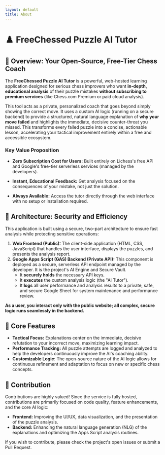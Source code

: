 ```yaml
---
layout: default
title: About
---
```


# ♟️ FreeChessed Puzzle AI Tutor

## 🌟 Overview: Your Open-Source, Free-Tier Chess Coach
The **FreeChessed Puzzle AI Tutor** is a powerful, web-hosted learning application designed for serious chess improvers who want **in-depth, educational analysis** of their puzzle mistakes **without subscribing to premium services** (like Chess.com Premium or paid cloud analysis).

This tool acts as a private, personalized coach that goes beyond simply showing the correct move. It uses a custom AI logic (running on a secure backend) to provide a structured, natural language explanation of **why your move failed** and highlights the immediate, decisive counter-threat you missed. This transforms every failed puzzle into a concise, actionable lesson, accelerating your tactical improvement entirely within a free and accessible ecosystem.

### Key Value Proposition
* **Zero Subscription Cost for Users:** Built entirely on Lichess's free API and Google's free-tier serverless services (managed by the developers).

* **Instant, Educational Feedback:** Get analysis focused on the consequences of your mistake, not just the solution.

* **Always Available:** Access the tutor directly through the web interface with no setup or installation required.

## 🎯 Architecture: Security and Efficiency
This application is built using a secure, two-part architecture to ensure fast analysis while protecting sensitive operations:

1. **Web Frontend (Public):** The client-side application (HTML, CSS, JavaScript) that handles the user interface, displays the puzzles, and presents the analysis report.
2. **Google Apps Script (GAS) Backend (Private API):** This component is deployed as a secure, serverless API endpoint managed by the developer. It is the project's AI Engine and Secure Vault.
   - It **securely holds** the necessary API keys.
   - It **executes** the custom analysis logic (the "AI Tutor").
   - It **logs** all user performance and analysis results to a private, safe, and secure Google Sheet for system maintenance and performance review.

**As a user, you interact only with the public website; all complex, secure logic runs seamlessly in the backend.**

## 🔑 Core Features
* **Tactical Focus:** Explanations center on the immediate, decisive refutation to your incorrect move, maximizing learning impact.
* **Performance Tracking:** All puzzle attempts are logged and analyzed to help the developers continuously improve the AI's coaching ability.
* **Customizable Logic:** The open-source nature of the AI logic allows for continuous refinement and adaptation to focus on new or specific chess concepts.

## 🤝 Contribution
Contributions are highly valued! Since the service is fully hosted, contributions are primarily focused on code quality, feature enhancements, and the core AI logic:

* **Frontend:** Improving the UI/UX, data visualization, and the presentation of the puzzle analysis.
* **Backend:** Enhancing the natural language generation (NLG) of the explanations and optimizing the Apps Script analysis routines.

If you wish to contribute, please check the project's open issues or submit a Pull Request.
